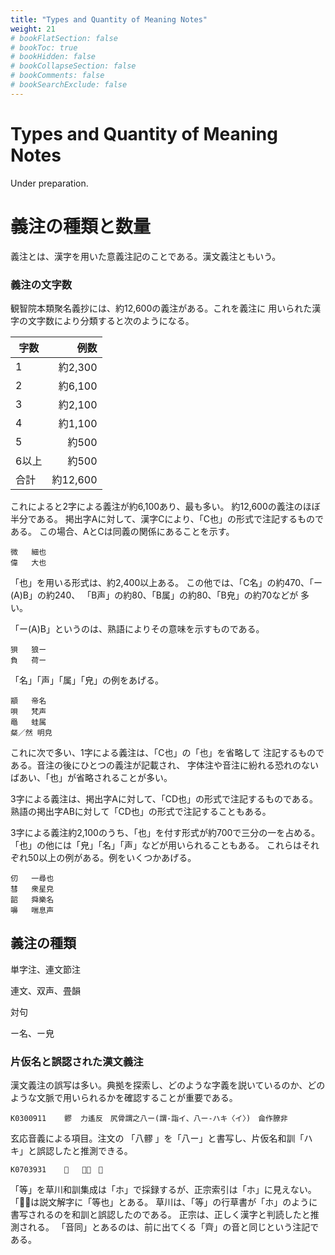 ```yaml
---
title: "Types and Quantity of Meaning Notes"
weight: 21
# bookFlatSection: false
# bookToc: true
# bookHidden: false
# bookCollapseSection: false
# bookComments: false
# bookSearchExclude: false
---
```


# Types and Quantity of Meaning Notes

Under preparation.

# 義注の種類と数量

義注とは、漢字を用いた意義注記のことである。漢文義注ともいう。


### 義注の文字数

観智院本類聚名義抄には、約12,600の義注がある。これを義注に
用いられた漢字の文字数により分類すると次のようになる。

| 字数 | 例数 |
|------|----:|
| 1	| 約2,300 |
|2	| 約6,100 |
|3	| 約2,100 |
|4	| 約1,100 |
|5	| 約500 |
|6以上	| 約500 |
|合計	| 約12,600 |

これによると2字による義注が約6,100あり、最も多い。
約12,600の義注のほぼ半分である。
掲出字Aに対して、漢字Cにより、「C也」の形式で注記するものである。
この場合、AとCは同義の関係にあることを示す。

    微	細也
    偉	大也

「也」を用いる形式は、約2,400以上ある。
この他では、「C名」の約470、「ー(A)B」の約240、
「B声」の約80、「B属」の約80、「B皃」の約70などが
多い。

「ー(A)B」というのは、熟語によりその意味を示すものである。

    狽	狼ー
    負	荷ー

「名」「声」「属」「皃」の例をあげる。

    顓	帝名
    唄	梵声
    黽	蛙属
    粲／然	明皃

これに次で多い、1字による義注は、「C也」の「也」を省略して
注記するものである。音注の後にひとつの義注が記載され、
字体注や音注に紛れる恐れのないばあい、「也」が省略されることが多い。

3字による義注は、掲出字Aに対して、「CD也」の形式で注記するものである。
熟語の掲出字ABに対して「CD也」の形式で注記することもある。

3字による義注約2,100のうち、「也」を付す形式が約700で三分の一を占める。
「也」の他には「皃」「名」「声」などが用いられることもある。
これらはそれぞれ50以上の例がある。例をいくつかあげる。

    仞	一尋也
    彗	衆星皃
    韶	舜樂名
    嚊	喘息声


## 義注の種類

単字注、連文節注

連文、双声、畳韻

対句

ー名、ー皃

### 片仮名と誤認された漢文義注

漢文義注の誤写は多い。典拠を探索し、どのような字義を説いているのか、どのような文脈で用いられるかを確認することが重要である。

    K0300911    髎  力遙反　尻骨謂之八ー(謂-詣イ、八ー-ハキ〈イ〉)　侖作膫非

玄応音義による項目。注文の
「八髎 」を「八ー」と書写し、片仮名和訓「ハキ」と誤認したと推測できる。

    K0703931    𪗍   音同　等

「等」を草川和訓集成は「ホ」で採録するが、正宗索引は「ホ」に見えない。
「𪗍」は説文解字に「等也」とある。
草川は、「等」の行草書が「ホ」のように書写されるのを和訓と誤認したのである。
正宗は、正しく漢字と判読したと推測される。
「音同」とあるのは、前に出てくる「齊」の音と同じという注記である。